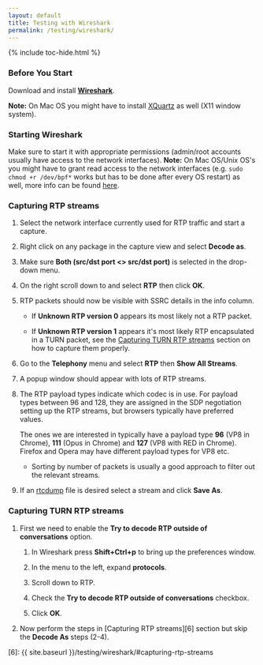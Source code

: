 ```yaml
---
layout: default
title: Testing with Wireshark
permalink: /testing/wireshark/
---
```



{% include toc-hide.html %}


### Before You Start

Download and install **[Wireshark][1]**.

**Note:** On Mac OS you might have to install [XQuartz][2] as well (X11 window
system).


### Starting Wireshark

Make sure to start it with appropriate permissions (admin/root accounts
usually have access to the network interfaces). **Note:** On Mac OS/Unix OS's
you might have to grant read access to the network interfaces (e.g.
`sudo chmod +r /dev/bpf*` works but has to be done after every OS restart) as
well, more info can be found [here][3].


### Capturing RTP streams

  1. Select the network interface currently used for RTP traffic and start a
     capture.

  2. Right click on any package in the capture view and select **Decode as**.

  3. Make sure **Both (src/dst port \<\> src/dst port)** is selected in the
     drop-down menu.

  4. On the right scroll down to and select **RTP** then click **OK**.

  5. RTP packets should now be visible with SSRC details in the info column.

     * If **Unknown RTP version 0** appears its most likely not a RTP packet.

     * If **Unknown RTP version 1** appears it's most likely RTP encapsulated
       in a TURN packet, see the [Capturing TURN RTP streams][4] section on how to
       capture them properly.

  6. Go to the **Telephony** menu and select **RTP** then **Show All
     Streams**.

  7. A popup window should appear with lots of RTP streams.

  8. The RTP payload types indicate which codec is in use. For payload types
     between 96 and 128, they are assigned in the SDP negotiation setting up
     the RTP streams, but browsers typically have preferred values.

     The ones we are interested in typically have a payload type
     **96** (VP8 in Chrome), **111** (Opus in Chrome) and **127** (VP8 with
     RED in Chrome). Firefox and Opera may have different payload types for
     VP8 etc.

     * Sorting by number of packets is usually a good approach to filter out
       the relevant streams.

  9. If an [rtcdump][5] file is desired select a stream and click **Save As**.


### Capturing TURN RTP streams

  1. First we need to enable the **Try to decode RTP outside of
     conversations** option.

     1. In Wireshark press **Shift+Ctrl+p** to bring up the preferences window.

     2. In the menu to the left, expand **protocols**.

     3. Scroll down to RTP.

     4. Check the **Try to decode RTP outside of conversations** checkbox.

     5. Click **OK**.

  2. Now perform the steps in [Capturing RTP streams][6] section but skip the
     **Decode As** steps (2-4).


[1]: http://www.wireshark.org/
[2]: http://xquartz.macosforge.org/landing/
[3]: http://www.wireshark.org/faq.html#q9.1
[4]: #capturing-turn-rtp-streams
[5]: #capturing-rtp-streams
[6]: {{ site.baseurl }}/testing/wireshark/#capturing-rtp-streams
